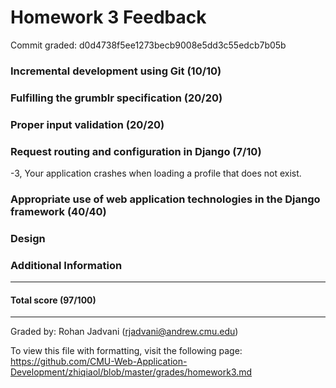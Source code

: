 Homework 3 Feedback
==================

Commit graded: d0d4738f5ee1273becb9008e5dd3c55edcb7b05b


### Incremental development using Git (10/10)

### Fulfilling the grumblr specification (20/20)

### Proper input validation (20/20)

### Request routing and configuration in Django (7/10)

-3, Your application crashes when loading a profile that does not exist.

### Appropriate use of web application technologies in the Django framework (40/40)

### Design

### Additional Information

---

#### Total score (97/100)

---

Graded by: Rohan Jadvani (rjadvani@andrew.cmu.edu)

To view this file with formatting, visit the following page: https://github.com/CMU-Web-Application-Development/zhiqiaol/blob/master/grades/homework3.md
